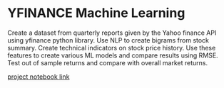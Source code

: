 # YFINANCE Machine Learning
Create a dataset from quarterly reports given by the Yahoo finance API using yfinance python library. Use NLP to create bigrams from stock summary. Create technical indicators on stock price history. Use these features to create various ML models and compare results using RMSE. Test out of sample returns and compare with overall market returns. 

[project notebook link](https://github.com/scelmore1/yfinance-data-ml/blob/main/Final%20Report.ipynb)

